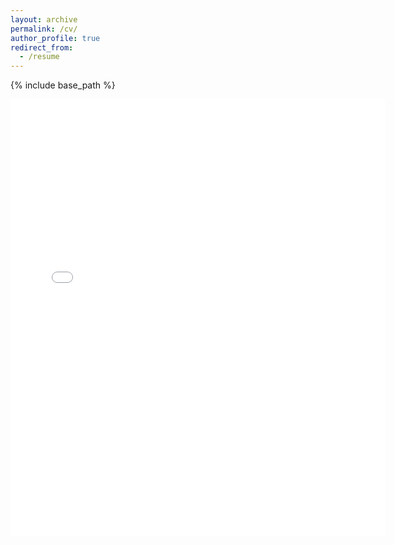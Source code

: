 ```yaml
---
layout: archive
permalink: /cv/
author_profile: true
redirect_from:
  - /resume
---
```


{% include base_path %}

<embed src="{{ site.baseurl }}/files/GiacomoMedda_Resume_2025.pdf" width="600" height="700" type='application/pdf'>
